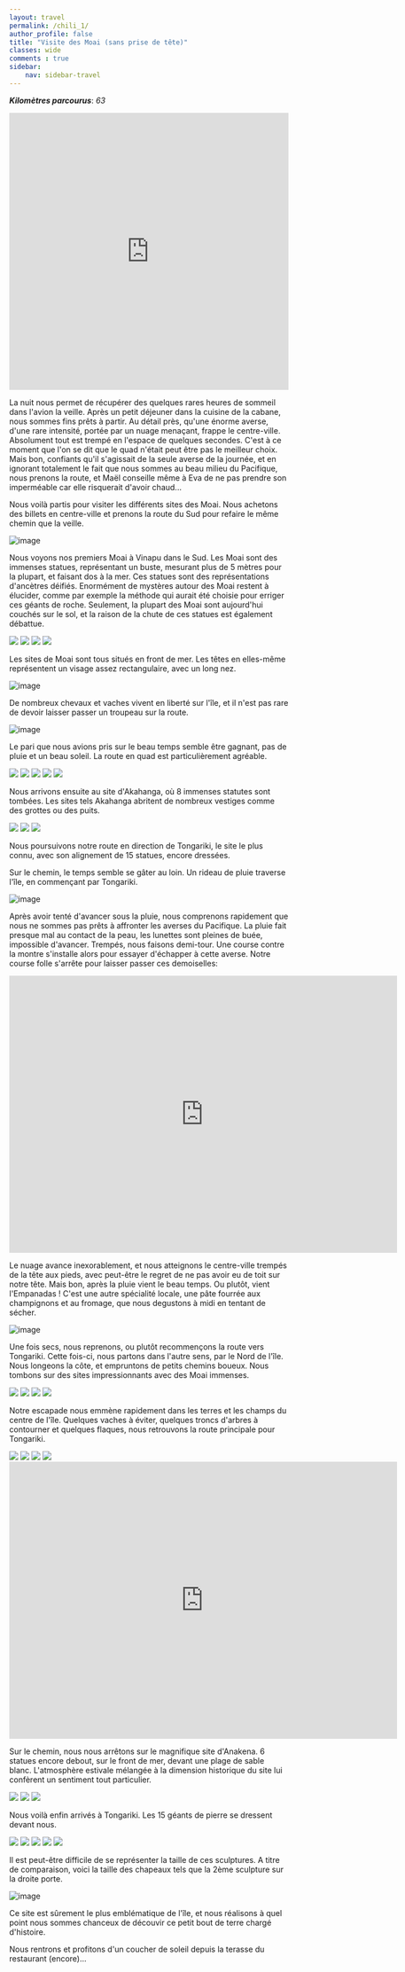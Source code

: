 ```yaml
---
layout: travel
permalink: /chili_1/
author_profile: false
title: "Visite des Moai (sans prise de tête)"
classes: wide
comments : true
sidebar:
    nav: sidebar-travel
---
```


<!-- jQuery 1.8 or later, 33 KB -->
<script src="https://ajax.googleapis.com/ajax/libs/jquery/1.11.1/jquery.min.js"></script>

<!-- Fotorama from CDNJS, 19 KB -->
<link  href="https://cdnjs.cloudflare.com/ajax/libs/fotorama/4.6.4/fotorama.css" rel="stylesheet">
<script src="https://cdnjs.cloudflare.com/ajax/libs/fotorama/4.6.4/fotorama.js"></script>

***Kilomètres parcourus***: *63*

<iframe src="https://www.google.com/maps/d/u/0/embed?mid=1C1UOzpV110wnHirGHB5TJ43xwGNXpd6m" width="100%" height="500" frameBorder="0"></iframe>

<br>

La nuit nous permet de récupérer des quelques rares heures de sommeil dans l'avion la veille. Après un petit déjeuner dans la cuisine de la cabane, nous sommes fins prêts à partir. Au détail près, qu'une énorme averse, d'une rare intensité, portée par un nuage menaçant, frappe le centre-ville. Absolument tout est trempé en l'espace de quelques secondes. C'est à ce moment que l'on se dit que le quad n'était peut être pas le meilleur choix. Mais bon, confiants qu'il s'agissait de la seule averse de la journée, et en ignorant totalement le fait que nous sommes au beau milieu du Pacifique, nous prenons la route, et Maël conseille même à Eva de ne pas prendre son imperméable car elle risquerait d'avoir chaud...

Nous voilà partis pour visiter les différents sites des Moai. Nous achetons des billets en centre-ville et prenons la route du Sud pour refaire le même chemin que la veille.

![image](https://drive.google.com/uc?id=1tXgUYNUjLnuaxWl41eoK_TOxfDu4Fyci)

Nous voyons nos premiers Moai à Vinapu dans le Sud. Les Moai sont des immenses statues, représentant un buste, mesurant plus de 5 mètres pour la plupart, et faisant dos à la mer. Ces statues sont des représentations d'ancètres déifiés. Enormément de mystères autour des Moai restent à élucider, comme par exemple la méthode qui aurait été choisie pour erriger ces géants de roche. Seulement, la plupart des Moai sont aujourd'hui couchés sur le sol, et la raison de la chute de ces statues est également débattue.

<div class="fotorama">
  <img src="https://drive.google.com/uc?id=1t-BAYBDWO6VNpEy3d0J_2plgK0mG1ejt">
  <img src="https://drive.google.com/uc?id=1Uy8gx2NMT-scRYVmYMZirCWTkROGfCtG">
  <img src="https://drive.google.com/uc?id=1B3liqaapyMtZ1Qes3sbl_vuocXGuzkn9">
  <img src="https://drive.google.com/uc?id=1-Sp4lBmeGGKWrEVJvsUbEH3tQOECjrJd">
</div>

Les sites de Moai sont tous situés en front de mer. Les têtes en elles-même représentent un visage assez rectangulaire, avec un long nez. 

![image](https://drive.google.com/uc?id=1ne74LqWnyRJNlguF6akZIS0EMdD-snw9)

De nombreux chevaux et vaches vivent en liberté sur l'île, et il n'est pas rare de devoir laisser passer un troupeau sur la route. 

![image](https://drive.google.com/uc?id=10J8At8LydiK737Pgjbno1tUXMH2JecTb)

Le pari que nous avions pris sur le beau temps semble être gagnant, pas de pluie et un beau soleil. La route en quad est particulièrement agréable.

<div class="fotorama">
  <img src="https://drive.google.com/uc?id=1AXARcUVW5QoswB_3RhTEnbOc6opJxJ7H">
  <img src="https://drive.google.com/uc?id=1vabtpocGrKh-1LC8xtQsDg6wQDyZWBTq">
  <img src="https://drive.google.com/uc?id=1F2FEV2NrNuwOF79pALd92o55Zu9uy6PP">
  <img src="https://drive.google.com/uc?id=1XR2F_ZevPfHLQgz1dcrD3RlBuCA5lV47">
  <img src="https://drive.google.com/uc?id=12y8VnebMEreiz45bhBYr_sIPLO1T4hBt">
</div>

Nous arrivons ensuite au site d'Akahanga, où 8 immenses statutes sont tombées. Les sites tels Akahanga abritent de nombreux vestiges comme des grottes ou des puits.

<div class="fotorama">
  <img src="https://drive.google.com/uc?id=1MRJEN0px8-h0emgL53VL8IFe282R_-Oc">
  <img src="https://drive.google.com/uc?id=1n0Dj7LHZ3sMfucKbIcTEIOQFWAXuduPk">
  <img src="https://drive.google.com/uc?id=1q6ExE6_t2ARIAkWzSQzSAIYR-A8lSWRW">
</div>

Nous poursuivons notre route en direction de Tongariki, le site le plus connu, avec son alignement de 15 statues, encore dressées.

Sur le chemin, le temps semble se gâter au loin. Un rideau de pluie traverse l'île, en commençant par Tongariki. 

![image](https://drive.google.com/uc?id=1QLes8nEX9bGW8rjOzcKXnPy-yoI40uEM)

Après avoir tenté d'avancer sous la pluie, nous comprenons rapidement que nous ne sommes pas prêts à affronter les averses du Pacifique. La pluie fait presque mal au contact de la peau, les lunettes sont pleines de buée, impossible d'avancer. Trempés, nous faisons demi-tour. Une course contre la montre s'installe alors pour essayer d'échapper à cette averse. Notre course folle s'arrête pour laisser passer ces demoiselles:

<iframe width="700" height="500" src="https://www.youtube.com/embed/R_j8KU5gBUk" frameborder="0" allow="accelerometer; autoplay; encrypted-media; gyroscope; picture-in-picture" allowfullscreen></iframe>

<br>

Le nuage avance inexorablement, et nous atteignons le centre-ville trempés de la tête aux pieds, avec peut-être le regret de ne pas avoir eu de toit sur notre tête. Mais bon, après la pluie vient le beau temps. Ou plutôt, vient l'Empanadas ! C'est une autre spécialité locale, une pâte fourrée aux champignons et au fromage, que nous degustons à midi en tentant de sécher. 

![image](https://drive.google.com/uc?id=1Ol6Lqlwd0cSNkQ5Bxp_vWzOTjEhDgvGn)

Une fois secs, nous reprenons, ou plutôt recommençons la route vers Tongariki. Cette fois-ci, nous partons dans l'autre sens, par le Nord de l'île. Nous longeons la côte, et empruntons de petits chemins boueux. Nous tombons sur des sites impressionnants avec des Moai immenses.

<div class="fotorama">
  <img src="https://drive.google.com/uc?id=19R7oTIeut8d75T7q-gaEfuJPXVUpEBZf">
  <img src="https://drive.google.com/uc?id=1bMEs3aR2nSY_M5iqghDZCuCe0hopribn">
  <img src="https://drive.google.com/uc?id=1TQ9D-taVW7H6HUnyu4TfiPKSP3S0SbUj">
  <img src="https://drive.google.com/uc?id=1nyfyhLURPe6jPuR4pm2n2IuqWPcaBbz0">
</div>

Notre escapade nous emmène rapidement dans les terres et les champs du centre de l'île. Quelques vaches à éviter, quelques troncs d'arbres à contourner et quelques flaques, nous retrouvons la route principale pour Tongariki.

<div class="fotorama">
  <img src="https://drive.google.com/uc?id=1M-n3yP07jVl-uVYK5vOB4esNHWnCOhy9">
  <img src="https://drive.google.com/uc?id=1qNP92v6x9WQOtsg-G-Bh_KmoX-qmnJpR">
  <img src="https://drive.google.com/uc?id=1khZySXahf3-h2J0sMw5_-fviewURE3ij">
  <img src="https://drive.google.com/uc?id=18C7-XpYuRpLSq4hTtb2k3FM2kFI7dd0A">
</div>

<iframe width="700" height="500" src="https://www.youtube.com/embed/B0BtVMvwg64" frameborder="0" allow="accelerometer; autoplay; encrypted-media; gyroscope; picture-in-picture" allowfullscreen></iframe>

<br>

Sur le chemin, nous nous arrêtons sur le magnifique site d'Anakena. 6 statues encore debout, sur le front de mer, devant une plage de sable blanc. L'atmosphère estivale mélangée à la dimension historique du site lui confèrent un sentiment tout particulier.

<div class="fotorama">
  <img src="https://drive.google.com/uc?id=1altj-1-JfT8lkWU7N84UH2Y3yaA5LwEt">
  <img src="https://drive.google.com/uc?id=1-lRbT_hnxwisVd47eTzw5F1E2gVLnhT4">
  <img src="https://drive.google.com/uc?id=1wg3wmFkaiVIXHCJavDhP98WPU2WuXZTr">
</div>

Nous voilà enfin arrivés à Tongariki. Les 15 géants de pierre se dressent devant nous. 

<div class="fotorama">
  <img src="https://drive.google.com/uc?id=1mSA2M8rAYCVkMtgZETMX0b0PGTkgdPm4">
  <img src="https://drive.google.com/uc?id=1AyMAREJ3D3JRTDVUESmcZ1norng51Ehv">
  <img src="https://drive.google.com/uc?id=1Rj_8mtA6R5Pk0vIOlVOaFHoDR6rM6Z12">
  <img src="https://drive.google.com/uc?id=1SvxG4umuSXG4DWRzuCZkjiiAXMCPkeDu">
  <img src="https://drive.google.com/uc?id=1f6DMQdRnGYHy-pDGFeUYPgbtkZaiiZrK">
</div>

Il est peut-être difficile de se représenter la taille de ces sculptures. A titre de comparaison, voici la taille des chapeaux tels que la 2ème sculpture sur la droite porte.

![image](https://drive.google.com/uc?id=15b8r70pyH_wzTsNvyce8t7bZgBCuBd0K)

Ce site est sûrement le plus emblématique de l'île, et nous réalisons à quel point nous sommes chanceux de découvir ce petit bout de terre chargé d'histoire.

Nous rentrons et profitons d'un coucher de soleil depuis la terasse du restaurant (encore)...